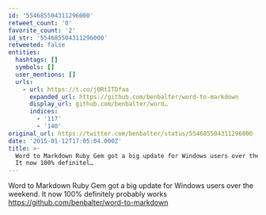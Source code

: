 ```yaml
---
id: '554685504311296000'
retweet_count: '0'
favorite_count: '2'
id_str: '554685504311296000'
retweeted: false
entities:
  hashtags: []
  symbols: []
  user_mentions: []
  urls:
    - url: https://t.co/j0RtITDfaa
      expanded_url: https://github.com/benbalter/word-to-markdown
      display_url: github.com/benbalter/word…
      indices:
        - '117'
        - '140'
original_url: https://twitter.com/benbalter/status/554685504311296000
date: '2015-01-12T17:05:04.000Z'
title: >-
  Word to Markdown Ruby Gem got a big update for Windows users over the weekend.
  It now 100% definitel…
---
```


Word to Markdown Ruby Gem got a big update for Windows users over the weekend. It now 100% definitely probably works https://github.com/benbalter/word-to-markdown